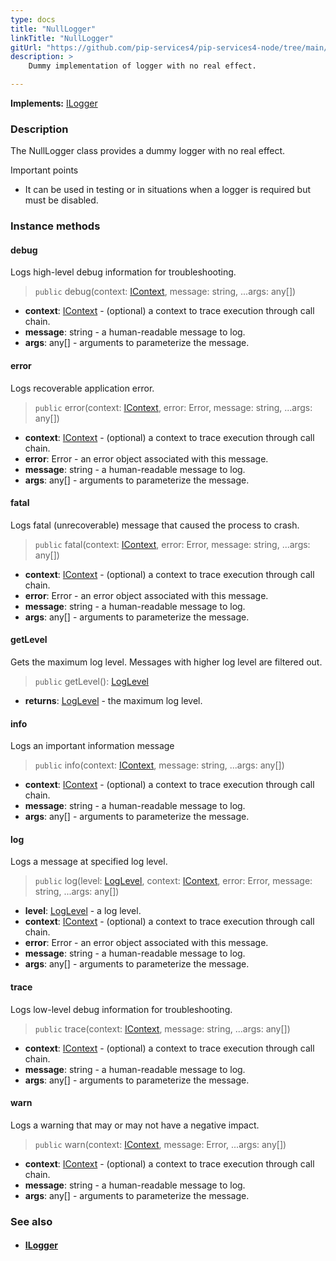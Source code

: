 ```yaml
---
type: docs
title: "NullLogger"
linkTitle: "NullLogger"
gitUrl: "https://github.com/pip-services4/pip-services4-node/tree/main/pip-services4-observability-node"
description: >
    Dummy implementation of logger with no real effect.

---
```


**Implements:** [ILogger](../ilogger)

### Description

The NullLogger class provides a dummy logger with no real effect.

Important points

- It can be used in testing or in situations when a logger is required but must be disabled.

### Instance methods

#### debug
Logs high-level debug information for troubleshooting.

> `public` debug(context: [IContext](../../../components/context/icontext), message: string, ...args: any[])

- **context**: [IContext](../../../components/context/icontext) - (optional) a context to trace execution through call chain.
- **message**: string - a human-readable message to log.
- **args**: any[] - arguments to parameterize the message.



#### error
Logs recoverable application error.

> `public` error(context: [IContext](../../../components/context/icontext), error: Error, message: string, ...args: any[])

- **context**: [IContext](../../../components/context/icontext) - (optional) a context to trace execution through call chain.
- **error**: Error - an error object associated with this message.
- **message**: string - a human-readable message to log.
- **args**: any[] - arguments to parameterize the message.



#### fatal
Logs fatal (unrecoverable) message that caused the process to crash.

> `public` fatal(context: [IContext](../../../components/context/icontext), error: Error, message: string, ...args: any[])

- **context**: [IContext](../../../components/context/icontext) - (optional) a context to trace execution through call chain.
- **error**: Error - an error object associated with this message.
- **message**: string - a human-readable message to log.
- **args**: any[] - arguments to parameterize the message.



#### getLevel
Gets the maximum log level. Messages with higher log level are filtered out.

> `public` getLevel(): [LogLevel](../log_level)

- **returns**: [LogLevel](../log_level) -  the maximum log level.


#### info
Logs an important information message

> `public` info(context: [IContext](../../../components/context/icontext), message: string, ...args: any[])

- **context**: [IContext](../../../components/context/icontext) - (optional) a context to trace execution through call chain.
- **message**: string - a human-readable message to log.
- **args**: any[] - arguments to parameterize the message.



#### log
Logs a message at specified log level.

> `public` log(level: [LogLevel](../log_level), context: [IContext](../../../components/context/icontext), error: Error, message: string, ...args: any[])

- **level**: [LogLevel](../log_level) - a log level.
- **context**: [IContext](../../../components/context/icontext) - (optional) a context to trace execution through call chain.
- **error**: Error - an error object associated with this message.
- **message**: string - a human-readable message to log.
- **args**: any[] - arguments to parameterize the message.



#### trace
Logs low-level debug information for troubleshooting.

> `public` trace(context: [IContext](../../../components/context/icontext), message: string, ...args: any[])

- **context**: [IContext](../../../components/context/icontext) - (optional) a context to trace execution through call chain.
- **message**: string - a human-readable message to log.
- **args**: any[] - arguments to parameterize the message.


#### warn
Logs a warning that may or may not have a negative impact.

> `public` warn(context: [IContext](../../../components/context/icontext), message: Error, ...args: any[])

- **context**: [IContext](../../../components/context/icontext) - (optional) a context to trace execution through call chain.
- **message**: string - a human-readable message to log.
- **args**: any[] - arguments to parameterize the message.



### See also
- #### [ILogger](../ilogger)
